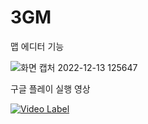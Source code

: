 # 3GM

맵 에디터 기능


![화면 캡처 2022-12-13 125647](https://user-images.githubusercontent.com/62954002/207223020-1e7fc27c-e783-4fbd-bbeb-e9f66c926bd8.png)

구글 플레이 실행 영상


[![Video Label](https://user-images.githubusercontent.com/62954002/207327426-9fd25454-d14d-4f43-8f6b-3753c622f1c7.png)](https://www.youtube.com/watch?v=vNj98N1Yej0)


